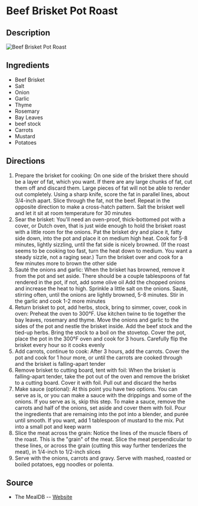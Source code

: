 # Beef Brisket Pot Roast

## Description
![Beef Brisket Pot Roast](https://www.themealdb.com/images/media/meals/ursuup1487348423.jpg "Beef Brisket Pot Roast")

## Ingredients
- Beef Brisket
- Salt
- Onion
- Garlic
- Thyme
- Rosemary
- Bay Leaves
- beef stock
- Carrots
- Mustard
- Potatoes

## Directions
1. Prepare the brisket for cooking: On one side of the brisket there should be a layer of fat, which you want. If there are any large chunks of fat, cut them off and discard them. Large pieces of fat will not be able to render out completely. Using a sharp knife, score the fat in parallel lines, about 3/4-inch apart. Slice through the fat, not the beef. Repeat in the opposite direction to make a cross-hatch pattern. Salt the brisket well and let it sit at room temperature for 30 minutes
2. Sear the brisket: You'll need an oven-proof, thick-bottomed pot with a cover, or Dutch oven, that is just wide enough to hold the brisket roast with a little room for the onions. Pat the brisket dry and place it, fatty side down, into the pot and place it on medium high heat. Cook for 5-8 minutes, lightly sizzling, until the fat side is nicely browned. (If the roast seems to be cooking too fast, turn the heat down to medium. You want a steady sizzle, not a raging sear.) Turn the brisket over and cook for a few minutes more to brown the other side
3. Sauté the onions and garlic: When the brisket has browned, remove it from the pot and set aside. There should be a couple tablespoons of fat rendered in the pot, if not, add some olive oil Add the chopped onions and increase the heat to high. Sprinkle a little salt on the onions. Sauté, stirring often, until the onions are lightly browned, 5-8 minutes. Stir in the garlic and cook 1-2 more minutes
4. Return brisket to pot, add herbs, stock, bring to simmer, cover, cook in oven: Preheat the oven to 300°F. Use kitchen twine to tie together the bay leaves, rosemary and thyme. Move the onions and garlic to the sides of the pot and nestle the brisket inside. Add the beef stock and the tied-up herbs. Bring the stock to a boil on the stovetop. Cover the pot, place the pot in the 300°F oven and cook for 3 hours. Carefully flip the brisket every hour so it cooks evenly
5. Add carrots, continue to cook: After 3 hours, add the carrots. Cover the pot and cook for 1 hour more, or until the carrots are cooked through and the brisket is falling-apart tender
6. Remove brisket to cutting board, tent with foil: When the brisket is falling-apart tender, take the pot out of the oven and remove the brisket to a cutting board. Cover it with foil. Pull out and discard the herbs
7. Make sauce (optional): At this point you have two options. You can serve as is, or you can make a sauce with the drippings and some of the onions. If you serve as is, skip this step. To make a sauce, remove the carrots and half of the onions, set aside and cover them with foil. Pour the ingredients that are remaining into the pot into a blender, and purée until smooth. If you want, add 1 tablespoon of mustard to the mix. Put into a small pot and keep warm
8. Slice the meat across the grain: Notice the lines of the muscle fibers of the roast. This is the "grain" of the meat. Slice the meat perpendicular to these lines, or across the grain (cutting this way further tenderizes the meat), in 1/4-inch to 1/2-inch slices
9. Serve with the onions, carrots and gravy. Serve with mashed, roasted or boiled potatoes, egg noodles or polenta.

## Source

- The MealDB -- [Website](https://themealdb.com/)
